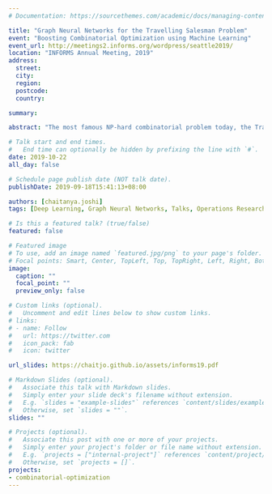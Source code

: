 ```yaml
---
# Documentation: https://sourcethemes.com/academic/docs/managing-content/

title: "Graph Neural Networks for the Travelling Salesman Problem"
event: "Boosting Combinatorial Optimization using Machine Learning"
event_url: http://meetings2.informs.org/wordpress/seattle2019/
location: "INFORMS Annual Meeting, 2019"
address:
  street:
  city:
  region:
  postcode:
  country:

summary: 

abstract: "The most famous NP-hard combinatorial problem today, the Travelling Salesman Problem, is intractable to solve optimally at large scale. In practice, existing techniques such as Concorde can efficiently solve TSP up to thousands of nodes. This talk introduces a recent line of work from the deep learning community to directly ‘learn’ good heuristics for TSP using neural networks. Our approach uses Graph ConvNets to operate on the graph structure of problem instances and is highly parallelizable, making it a promising direction for learning combinatorial optimization at large scale."

# Talk start and end times.
#   End time can optionally be hidden by prefixing the line with `#`.
date: 2019-10-22
all_day: false

# Schedule page publish date (NOT talk date).
publishDate: 2019-09-18T15:41:13+08:00

authors: [chaitanya.joshi]
tags: [Deep Learning, Graph Neural Networks, Talks, Operations Research, Combinatorial Optimization]

# Is this a featured talk? (true/false)
featured: false

# Featured image
# To use, add an image named `featured.jpg/png` to your page's folder. 
# Focal points: Smart, Center, TopLeft, Top, TopRight, Left, Right, BottomLeft, Bottom, BottomRight.
image:
  caption: ""
  focal_point: ""
  preview_only: false

# Custom links (optional).
#   Uncomment and edit lines below to show custom links.
# links:
# - name: Follow
#   url: https://twitter.com
#   icon_pack: fab
#   icon: twitter

url_slides: https://chaitjo.github.io/assets/informs19.pdf

# Markdown Slides (optional).
#   Associate this talk with Markdown slides.
#   Simply enter your slide deck's filename without extension.
#   E.g. `slides = "example-slides"` references `content/slides/example-slides.md`.
#   Otherwise, set `slides = ""`.
slides: ""

# Projects (optional).
#   Associate this post with one or more of your projects.
#   Simply enter your project's folder or file name without extension.
#   E.g. `projects = ["internal-project"]` references `content/project/deep-learning/index.md`.
#   Otherwise, set `projects = []`.
projects:
- combinatorial-optimization
---
```

